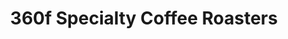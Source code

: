 ---
title: "360f Specialty Coffee Roasters"
url: /coral-springs/360f-specialty-coffee-roasters/
shop: coffee
---